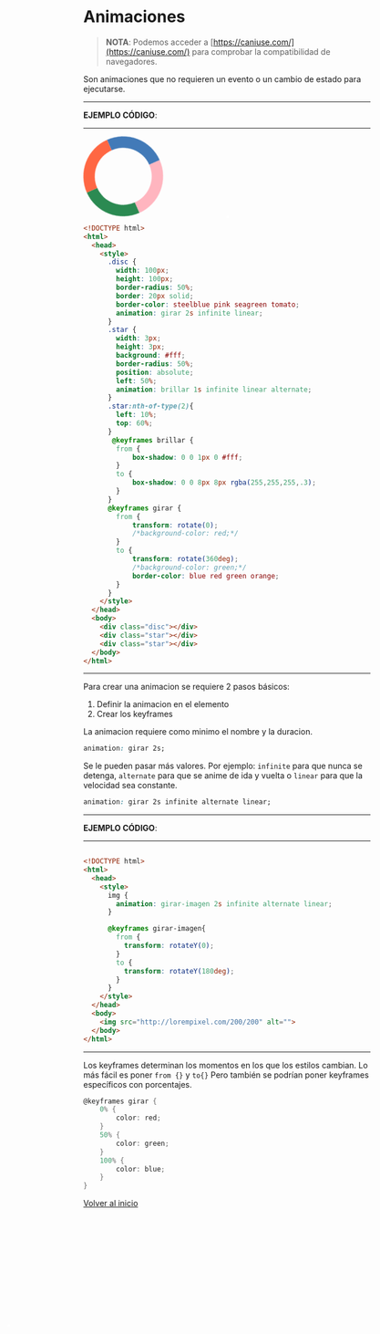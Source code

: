 # Animaciones

> **NOTA**: Podemos acceder a [https://caniuse.com/](https://caniuse.com/) para comprobar la compatibilidad de navegadores.

Son animaciones que no requieren un evento o un cambio de estado para ejecutarse.

<style>
@keyframes brillar {
  from {
    box-shadow: 0 0 1px 0 #fff;
  }
  to {
    box-shadow: 0 0 8px 8px rgba(255,255,255,.3);
  }
}
@keyframes girar {
  from {
    transform: rotate(0);
    /*background-color: red;*/
  }

  to {
    transform: rotate(360deg);
    /*background-color: green;*/
    border-color: blue red green orange;
  }
}
@keyframes girar-imagen{
  from {
    transform: rotateY(0);
  }
  to {
    transform: rotateY(180deg);
  }
}
</style>

---------------------------------------------------------------------------

**EJEMPLO CÓDIGO**: 

---------------------------------------------------------------------------

<div class="disc" style="width: 100px;
  height: 100px;
  border-radius: 50%;
  border: 20px solid;
  border-color: steelblue pink seagreen tomato;
  animation: girar 2s infinite linear;"></div>
<div class="star" style="  width: 3px;
  height: 3px;
  background: #fff;
  border-radius: 50%;
  position: absolute;
  left: 50%;
  animation: brillar 1s infinite linear alternate;"></div>
<div class="star" style="  width: 3px;
  height: 3px;
  background: #fff;
  border-radius: 50%;
  position: absolute;
  left: 50%;
  animation: brillar 1s infinite linear alternate;
  left: 10%;
  top: 60%;"></div>

```html
<!DOCTYPE html>
<html>
  <head>
    <style>
      .disc {
        width: 100px;
        height: 100px;
        border-radius: 50%;
        border: 20px solid;
        border-color: steelblue pink seagreen tomato;
        animation: girar 2s infinite linear;
      }
      .star {
        width: 3px;
        height: 3px;
        background: #fff;
        border-radius: 50%;
        position: absolute;
        left: 50%;
        animation: brillar 1s infinite linear alternate;
      }
      .star:nth-of-type(2){
        left: 10%;
        top: 60%;
      }
       @keyframes brillar {
        from {
            box-shadow: 0 0 1px 0 #fff;
        }
        to {
            box-shadow: 0 0 8px 8px rgba(255,255,255,.3);
        }
      }
      @keyframes girar {
        from {
            transform: rotate(0);
            /*background-color: red;*/
        }
        to {
            transform: rotate(360deg);
            /*background-color: green;*/
            border-color: blue red green orange;
        }
      }
    </style>
  </head>
  <body>
    <div class="disc"></div>
    <div class="star"></div>
    <div class="star"></div>
  </body>
</html>
```

---------------------------------------------------------------------------

Para crear una animacion se requiere 2 pasos básicos:
1. Definir la animacion en el elemento
2. Crear los keyframes

La animacion requiere como minimo el nombre y la duracion.

```css
animation: girar 2s;
```

Se le pueden pasar más valores. Por ejemplo: `infinite` para que nunca se detenga, `alternate` para que se anime de ida y vuelta o `linear` para que la velocidad sea constante.

```css
animation: girar 2s infinite alternate linear;
```
---------------------------------------------------------------------------

**EJEMPLO CÓDIGO**: 

---------------------------------------------------------------------------

<img src="http://lorempixel.com/200/200" alt="" style="animation: girar-imagen 2s infinite alternate linear;">

```html
<!DOCTYPE html>
<html>
  <head>
    <style>
      img {
        animation: girar-imagen 2s infinite alternate linear;
      }

      @keyframes girar-imagen{
        from {
          transform: rotateY(0);
        }
        to {
          transform: rotateY(180deg);
        }
      }
    </style>
  </head>
  <body>
    <img src="http://lorempixel.com/200/200" alt="">
  </body>
</html>
```

---------------------------------------------------------------------------

Los keyframes determinan los momentos en los que los estilos cambian. Lo más fácil es poner `from {}` y `to{}` Pero también se podrían poner keyframes específicos con porcentajes.

```cs
@keyframes girar {
    0% {
        color: red;
    }
    50% {
        color: green; 
    }
    100% {
        color: blue;
    }
}
```

[Volver al inicio](#-Animaciones)